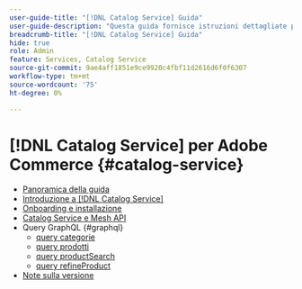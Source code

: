 ```yaml
---
user-guide-title: "[!DNL Catalog Service] Guida"
user-guide-description: "Questa guida fornisce istruzioni dettagliate per l’utilizzo di [!DNL Catalog Service] per Adobe Commerce."
breadcrumb-title: "[!DNL Catalog Service] Guida"
hide: true
role: Admin
feature: Services, Catalog Service
source-git-commit: 9ae4aff1851e9ce9920c4fbf11d2616d6f0f6307
workflow-type: tm+mt
source-wordcount: '75'
ht-degree: 0%

---
```


# [!DNL Catalog Service] per Adobe Commerce {#catalog-service}

- [Panoramica della guida](guide-overview.md)
- [Introduzione a [!DNL Catalog Service]](overview.md)
- [Onboarding e installazione](installation.md)
- [Catalog Service e Mesh API](mesh.md)
- Query GraphQL {#graphql}
   - [query categorie](https://developer.adobe.com/commerce/webapi/graphql/schema/catalog-service/queries/categories/)
   - [query prodotti](https://developer.adobe.com/commerce/webapi/graphql/schema/catalog-service/queries/products/)
   - [query productSearch](https://developer.adobe.com/commerce/webapi/graphql/schema/catalog-service/queries/product-search/)
   - [query refineProduct](https://developer.adobe.com/commerce/webapi/graphql/schema/catalog-service/queries/refine-product/)
- [Note sulla versione](release-notes.md)
